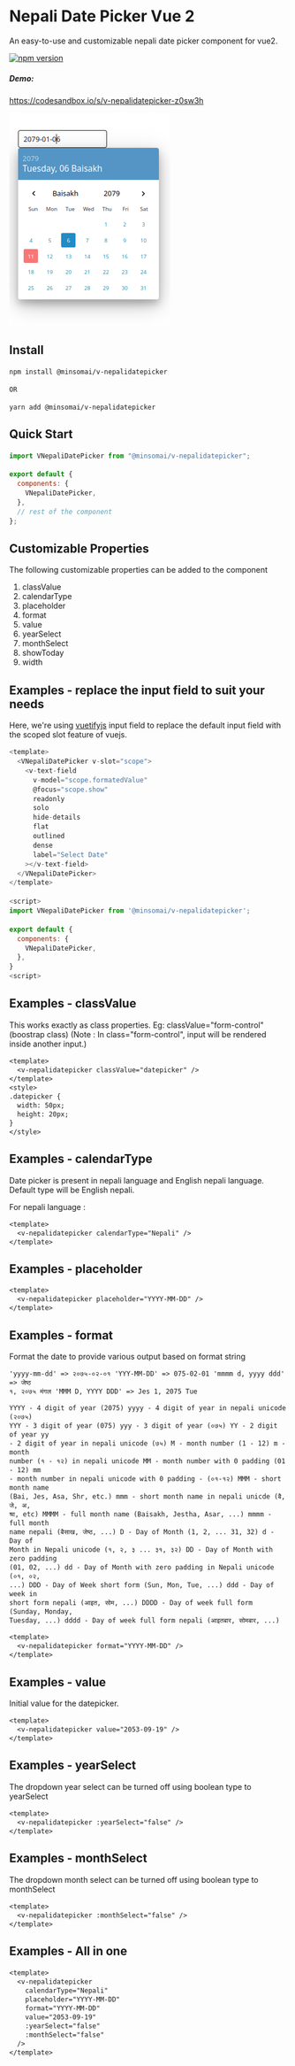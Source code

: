 # Nepali Date Picker Vue 2

An easy-to-use and customizable nepali date picker component for vue2.

[![npm version](https://badge.fury.io/js/@minsomai%2Fv-nepalidatepicker.svg)](https://badge.fury.io/js/@minsomai%2Fv-nepalidatepicker)

##### Demo:

https://codesandbox.io/s/v-nepalidatepicker-z0sw3h

![Screenshot](screenshot.png)

## Install

```shell
npm install @minsomai/v-nepalidatepicker

OR

yarn add @minsomai/v-nepalidatepicker
```

## Quick Start

```javascript
import VNepaliDatePicker from "@minsomai/v-nepalidatepicker";

export default {
  components: {
    VNepaliDatePicker,
  },
  // rest of the component
};
```

## Customizable Properties

The following customizable properties can be added to the component

1. classValue
2. calendarType
3. placeholder
4. format
5. value
6. yearSelect
7. monthSelect
8. showToday
9. width

## Examples - replace the input field to suit your needs

Here, we're using [vuetifyjs](https://vuetifyjs.com/) input field to replace the default input field with the scoped slot feature of vuejs.

```javascript
<template>
  <VNepaliDatePicker v-slot="scope">
    <v-text-field
      v-model="scope.formatedValue"
      @focus="scope.show"
      readonly
      solo
      hide-details
      flat
      outlined
      dense
      label="Select Date"
    ></v-text-field>
  </VNepaliDatePicker>
</template>

<script>
import VNepaliDatePicker from '@minsomai/v-nepalidatepicker';

export default {
  components: {
    VNepaliDatePicker,
  },
}
<script>
```

## Examples - classValue

This works exactly as class properties. Eg: classValue="form-control" (boostrap class)
(Note : In class="form-control", input will be rendered inside another input.)

```vue
<template>
  <v-nepalidatepicker classValue="datepicker" />
</template>
<style>
.datepicker {
  width: 50px;
  height: 20px;
}
</style>
```

## Examples - calendarType

Date picker is present in nepali language and English nepali language.
Default type will be English nepali.

For nepali language :

```vue
<template>
  <v-nepalidatepicker calendarType="Nepali" />
</template>
```

## Examples - placeholder

```vue
<template>
  <v-nepalidatepicker placeholder="YYYY-MM-DD" />
</template>
```

## Examples - format

Format the date to provide various output based on format string

```vue
'yyyy-mm-dd' => २०७५-०२-०१ 'YYY-MM-DD' => 075-02-01 'mmmm d, yyyy ddd' => जेष्ठ
१, २०७५ मंगल 'MMM D, YYYY DDD' => Jes 1, 2075 Tue
```

```vue
YYYY - 4 digit of year (2075) yyyy - 4 digit of year in nepali unicode (२०७५)
YYY - 3 digit of year (075) yyy - 3 digit of year (०७५) YY - 2 digit of year yy
- 2 digit of year in nepali unicode (७५) M - month number (1 - 12) m - month
number (१ - १२) in nepali unicode MM - month number with 0 padding (01 - 12) mm
- month number in nepali unicode with 0 padding - (०१-१२) MMM - short month name
(Bai, Jes, Asa, Shr, etc.) mmm - short month name in nepali unicde (ब‍ै, जे, अ,
श्रा, etc) MMMM - full month name (Baisakh, Jestha, Asar, ...) mmmm - full month
name nepali (बैसाख, जेष्ठ, ...) D - Day of Month (1, 2, ... 31, 32) d - Day of
Month in Nepali unicode (१, २, ३ ... ३१, ३२) DD - Day of Month with zero padding
(01, 02, ...) dd - Day of Month with zero padding in Nepali unicode (०१, ०२,
...) DDD - Day of Week short form (Sun, Mon, Tue, ...) ddd - Day of week in
short form nepali (आइत, सोम, ...) DDDD - Day of week full form (Sunday, Monday,
Tuesday, ...) dddd - Day of week full form nepali (आइतबार, सोमबार, ...)
```

```vue
<template>
  <v-nepalidatepicker format="YYYY-MM-DD" />
</template>
```

## Examples - value

Initial value for the datepicker.

```vue
<template>
  <v-nepalidatepicker value="2053-09-19" />
</template>
```

## Examples - yearSelect

The dropdown year select can be turned off using boolean type to yearSelect

```vue
<template>
  <v-nepalidatepicker :yearSelect="false" />
</template>
```

## Examples - monthSelect

The dropdown month select can be turned off using boolean type to monthSelect

```vue
<template>
  <v-nepalidatepicker :monthSelect="false" />
</template>
```

## Examples - All in one

```vue
<template>
  <v-nepalidatepicker
    calendarType="Nepali"
    placeholder="YYYY-MM-DD"
    format="YYYY-MM-DD"
    value="2053-09-19"
    :yearSelect="false"
    :monthSelect="false"
  />
</template>
```
